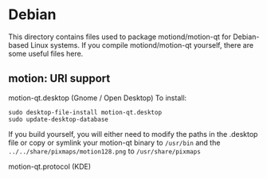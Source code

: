 
Debian
====================
This directory contains files used to package motiond/motion-qt
for Debian-based Linux systems. If you compile motiond/motion-qt yourself, there are some useful files here.

## motion: URI support ##


motion-qt.desktop  (Gnome / Open Desktop)
To install:

	sudo desktop-file-install motion-qt.desktop
	sudo update-desktop-database

If you build yourself, you will either need to modify the paths in
the .desktop file or copy or symlink your motion-qt binary to `/usr/bin`
and the `../../share/pixmaps/motion128.png` to `/usr/share/pixmaps`

motion-qt.protocol (KDE)

